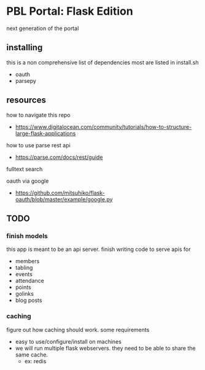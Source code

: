 # PBL Portal: Flask Edition

next generation of the portal



## installing

this is a non comprehensive list of dependencies
most are listed in install.sh

- oauth
- parsepy

## resources

how to navigate this repo
- https://www.digitalocean.com/community/tutorials/how-to-structure-large-flask-applications

how to use parse rest api
- https://parse.com/docs/rest/guide

fulltext search

oauth via google
- https://github.com/mitsuhiko/flask-oauth/blob/master/example/google.py

## TODO

### finish models

this app is meant to be an api server. finish writing code to serve apis for
- members
- tabling
- events
- attendance
- points
- golinks
- blog posts

### caching

figure out how caching should work. some requirements
- easy to use/configure/install on machines
- we will run multiple flask webservers. they need to be able to share the same cache.
  - ex: redis



